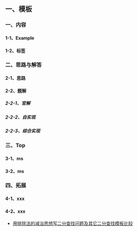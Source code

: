 

## 一、模板

### 一、内容

#### 1-1、Example

#### 1-2、标签

### 二、思路与解答

#### 2-1、思路

#### 2-2、题解

##### 2-2-1、官解

##### 2-2-2、自实现

##### 2-2-3、综合实现

### 三、Top

#### 3-1、ms

#### 3-2、ms

### 四、拓展

#### 4-1、xxx

#### 4-2、xxx







- [用排除法的减治思想写二分查找问题及其它二分查找模板比较](https://leetcode-cn.com/problems/search-insert-position/solution/te-bie-hao-yong-de-er-fen-cha-fa-fa-mo-ban-python-/)

